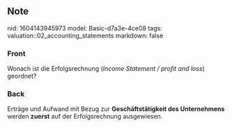 ## Note
nid: 1604143945973
model: Basic-d7a3e-4ce08
tags: valuation::02_accounting_statements
markdown: false

### Front
<p><span>Wonach ist die Erfolgsrechnung (<i>Income Statement /
profit and loss</i>) geordnet?</span>

### Back
Erträge und Aufwand mit Bezug zur <b>Geschäftstätigkeit des
Unternehmens</b> werden <b>zuerst</b> auf der Erfolgsrechnung
ausgewiesen.
